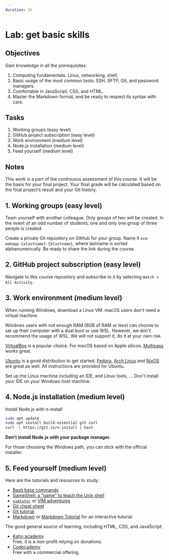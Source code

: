 ```yaml
---
duration: 2h
---
```


# Lab: get basic skills

## Objectives

Gain knowledge in all the prerequisites:

1. Computing fundamentals: Linux, networking, shell.
2. Basic usage of the most common tools: SSH, SFTP, Git, and password managers.
3. Comfortable in JavaScript, CSS, and HTML.
4. Master the Markdown format, and be ready to respect its syntax with care.

## Tasks

1. Working groups (easy level)
2. GitHub project subscription (easy level)
3. Work environment (medium level)
4. Node.js installation (medium level)
5. Feed yourself (medium level)

## Notes

This work is a part of the continuous assessment of this course. It will be the basis for your final project. Your final grade will be calculated based on the final project’s result and your Git history.

## 1. Working groups (easy level)

Team yourself with another colleague. Only groups of two will be created. In the event of an odd number of students, one and only one group of three people is created.

Create a private Git repository on GitHub for your group. Name it `ece-webapp-{alastname}-{blastname}`, where lastname is sorted alphanumerically. Be ready to share the link during the course.

## 2. GitHub project subscription (easy level)

Navigate to this course repository and subscribe to it by selecting `Watch > All Activity`.

## 3. Work environment (medium level)

When running Windows, download a Linux VM. macOS users don't need a virtual machine.

Windows users with not enough RAM (8GB of RAM or less) can choose to set up their computer with a dual boot or use WSL. However, we don't recommend the usage of WSL. We will not support it, do it at your own risk.

[VirtualBox](https://www.virtualbox.org/) is a popular choice. For macOS based on Apple silicon, [Multipass](https://multipass.run/docs/installing-on-macos) works great.

[Ubuntu](https://ubuntu.com/) is a good distribution to get started. [Fedora](https://getfedora.org/), [Arch Linux](https://archlinux.org/) and [NixOS](https://nixos.org/) are great as well. All instructions are provided for Ubuntu.

Set up the Linux machine including an IDE, and Linux tools, ... Don't install your IDE on your Windows host machine.

## 4. Node.js installation (medium level)

Install Node.js with n-install

```bash
sudo apt update
sudo apt install build-essential git curl
curl -L https://git.io/n-install | bash
```

**Don't install Node.js with your package manager.**

For those choosing the Windows path, you can stick with the official installer.

## 5. Feed yourself (medium level)

Here are the tutorials and resources to study:

* [Bash base commands](https://www.educative.io/blog/bash-shell-command-cheat-sheet)
* [GameShell: a "game" to teach the Unix shell](https://github.com/phyver/GameShell)
* [`vimtutor`](https://manpages.ubuntu.com/manpages/bionic/en/man1/vimtutor.1.html) or [VIM adventures](https://vim-adventures.com/)
* [Git cheat sheet](https://git-tower.com/blog/git-cheat-sheet/)
* [Git tutorial](https://git-scm.com/docs/gittutorial)
* [Markdown](https://www.markdownguide.org/) or [Markdown Tutorial](https://www.markdowntutorial.com) for an interactive tutorial

The good general source of learning, including HTML, CSS, and JavaScript:

* [Kahn academy](https://www.khanacademy.org/)  
  Free, it is a non-profit relying on donations.
* [Codecademy](https://www.codecademy.com)  
  Free with a commercial offering.
